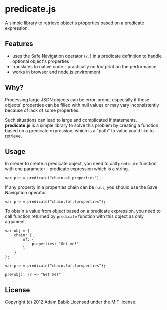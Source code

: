 # predicate.js

A simple library to retrieve object's properties based on a predicate expression.

## Features

+ uses the Safe Navigation operator (`?.`) in a predicate definition to handle optional object's properties
+ translates to native code - practically no footprint on the performance
+ works in browser and node.js environment

## Why?

Processing large JSON objects can be error-prone, especially if these objects` properties can be filled with null values or may vary inconsistently because of lack of some properties.

Such situations can lead to large and complicated if statements. **predicate.js** is a simple library to solve this problem by creating a function based on a predicate expression, which is a "path" to value you'd like to retrieve.

## Usage

In oreder to create a predicate object, you need to call `predicate` function with one parameter - predicate expression which is a string.

```
var pre = predicate("chain.of.properties");
```

If any property in a properties chain can be `null`, you should use the Save Navigation operator. 

```
var pre = predicate("chain.?of.?properties");
```

To obtain a value from object based on a predicate expression, you need to call function returned by `predicate` function with this object as only argument.

```
var obj = {
	chain: {
		of: {
			properties: "Get me!"
		}
	}
};

var pre = predicate("chain.?of.?properties");

pre(obj); // => "Get me!"
```

## License
Copyright (c) 2012 Adam Babik
Licensed under the MIT license.